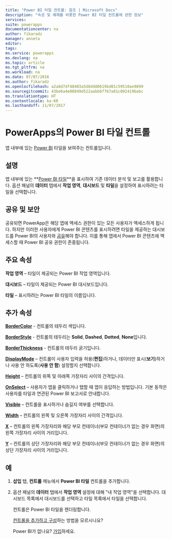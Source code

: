 ```yaml
---
title: "Power BI 타일 컨트롤: 참조 | Microsoft Docs"
description: "속성 및 예제를 비롯한 Power BI 타일 컨트롤에 관한 정보"
services: 
suite: powerapps
documentationcenter: na
author: fikaradz
manager: anneta
editor: 
tags: 
ms.service: powerapps
ms.devlang: na
ms.topic: article
ms.tgt_pltfrm: na
ms.workload: na
ms.date: 07/07/2016
ms.author: fikaradz
ms.openlocfilehash: a2a8d7df48403a5d8d480619bd01c59510ae9899
ms.sourcegitcommit: 43be6a4e08849d522aabb6f767a81c092419babc
ms.translationtype: HT
ms.contentlocale: ko-KR
ms.lasthandoff: 11/07/2017
---
```

# <a name="power-bi-tile-control-in-powerapps"></a>PowerApps의 Power BI 타일 컨트롤
앱 내부에 있는 [Power BI](https://powerbi.microsoft.com) 타일을 보여주는 컨트롤입니다.

## <a name="description"></a>설명
앱 내부에 있는 **[Power BI 타일](https://powerbi.microsoft.com/documentation/powerbi-service-dashboard-tiles/)**을 표시하여 기존 데이터 분석 및 보고를 활용합니다.  옵션 패널의 **데이터** 탭에서 **작업 영역**, **대시보드** 및 **타일**을 설정하여 표시하려는 타일을 선택합니다.

## <a name="sharing-and-security"></a>공유 및 보안
공유되면 PowerApp은 해당 앱에 액세스 권한이 있는 모든 사용자가 액세스하게 됩니다.  하지만 이러한 사용자에게 Power BI 콘텐츠를 표시하려면 타일을 제공하는 대시보드를 Power BI의 사용자와 [공유](https://powerbi.microsoft.com/documentation/powerbi-service-how-should-i-share-my-dashboard/)해야 합니다.  이를 통해 앱에서 Power BI 콘텐츠에 액세스할 때 Power BI 공유 권한이 존중됩니다.

## <a name="key-properties"></a>주요 속성
**작업 영역** – 타일이 제공되는 Power BI 작업 영역입니다.

**대시보드** – 타일이 제공되는 Power BI 대시보드입니다.

**타일** – 표시하려는 Power BI 타일의 이름입니다.

## <a name="additional-properties"></a>추가 속성
**[BorderColor](properties-color-border.md)** - 컨트롤의 테두리 색입니다.

**[BorderStyle](properties-color-border.md)** - 컨트롤의 테두리는 **Solid**, **Dashed**, **Dotted**, **None**입니다.

**[BorderThickness](properties-color-border.md)** - 컨트롤의 테두리 굵기입니다.

**[DisplayMode](properties-core.md)** – 컨트롤이 사용자 입력을 허용(**편집**)하거나, 데이터만 표시(**보기**)하거나 사용 안 하도록(**사용 안 함**) 설정할지 선택합니다.

**[Height](properties-size-location.md)** – 컨트롤의 위쪽 및 아래쪽 가장자리 사이의 간격입니다.

**[OnSelect](properties-core.md)** – 사용자가 앱을 클릭하거나 탭할 때 앱이 응답하는 방법입니다. 기본 동작은 사용자를 타일과 연관된 Power BI 보고서로 안내합니다.

**[Visible](properties-core.md)** – 컨트롤을 표시하거나 숨길지 여부를 선택합니다.

**[Width](properties-size-location.md)** – 컨트롤의 왼쪽 및 오른쪽 가장자리 사이의 간격입니다.

**[X](properties-size-location.md)**  – 컨트롤의 왼쪽 가장자리와 해당 부모 컨테이너(부모 컨테이너가 없는 경우 화면)의 왼쪽 가장자리 사이의 거리입니다.

**[Y](properties-size-location.md)**  – 컨트롤의 상단 가장자리와 해당 부모 컨테이너(부모 컨테이너가 없는 경우 화면)의 상단 가장자리 사이의 거리입니다.

## <a name="example"></a>예
1. **삽입** 탭, **컨트롤** 메뉴에서 **Power BI 타일** 컨트롤을 추가합니다.  
2. 옵션 패널의 **데이터** 탭에서 **작업 영역** 설정에 대해 "내 작업 영역"을 선택합니다.  대시보드 목록에서 대시보드를 선택하고 타일 목록에서 타일을 선택합니다.
   
    컨트롤은 Power BI 타일을 렌더링합니다.
   
    [컨트롤을 추가하고 구성](../add-configure-controls.md)하는 방법을 모르시나요?
   
   Power BI가 없나요? [가입](https://powerbi.microsoft.com/en-us/documentation/powerbi-service-self-service-signup-for-power-bi/)하세요.

